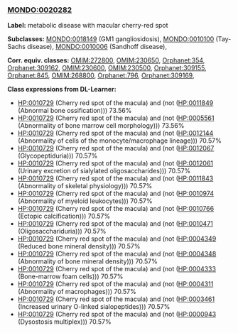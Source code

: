 
### [MONDO:0020282](http://purl.obolibrary.org/obo/MONDO_0020282)
**Label:** metabolic disease with macular cherry-red spot

**Subclasses:** [MONDO:0018149](http://purl.obolibrary.org/obo/MONDO_0018149) (GM1 gangliosidosis), [MONDO:0010100](http://purl.obolibrary.org/obo/MONDO_0010100) (Tay-Sachs disease), [MONDO:0010006](http://purl.obolibrary.org/obo/MONDO_0010006) (Sandhoff disease), 

**Corr. equiv. classes:** [OMIM:272800](http://purl.obolibrary.org/obo/OMIM_272800), [OMIM:230650](http://purl.obolibrary.org/obo/OMIM_230650), [Orphanet:354](http://www.orpha.net/ORDO/Orphanet_354), [Orphanet:309162](http://www.orpha.net/ORDO/Orphanet_309162), [OMIM:230600](http://purl.obolibrary.org/obo/OMIM_230600), [OMIM:230500](http://purl.obolibrary.org/obo/OMIM_230500), [Orphanet:309155](http://www.orpha.net/ORDO/Orphanet_309155), [Orphanet:845](http://www.orpha.net/ORDO/Orphanet_845), [OMIM:268800](http://purl.obolibrary.org/obo/OMIM_268800), [Orphanet:796](http://www.orpha.net/ORDO/Orphanet_796), [Orphanet:309169](http://www.orpha.net/ORDO/Orphanet_309169), 

**Class expressions from DL-Learner:**

- [HP:0010729](http://purl.obolibrary.org/obo/HP_0010729) (Cherry red spot of the macula) and (not ([HP:0011849](http://purl.obolibrary.org/obo/HP_0011849) (Abnormal bone ossification))) 73.56%
- [HP:0010729](http://purl.obolibrary.org/obo/HP_0010729) (Cherry red spot of the macula) and (not ([HP:0005561](http://purl.obolibrary.org/obo/HP_0005561) (Abnormality of bone marrow cell morphology))) 73.56%
- [HP:0010729](http://purl.obolibrary.org/obo/HP_0010729) (Cherry red spot of the macula) and (not ([HP:0012144](http://purl.obolibrary.org/obo/HP_0012144) (Abnormality of cells of the monocyte/macrophage lineage))) 70.57%
- [HP:0010729](http://purl.obolibrary.org/obo/HP_0010729) (Cherry red spot of the macula) and (not ([HP:0012067](http://purl.obolibrary.org/obo/HP_0012067) (Glycopeptiduria))) 70.57%
- [HP:0010729](http://purl.obolibrary.org/obo/HP_0010729) (Cherry red spot of the macula) and (not ([HP:0012061](http://purl.obolibrary.org/obo/HP_0012061) (Urinary excretion of sialylated oligosaccharides))) 70.57%
- [HP:0010729](http://purl.obolibrary.org/obo/HP_0010729) (Cherry red spot of the macula) and (not ([HP:0011843](http://purl.obolibrary.org/obo/HP_0011843) (Abnormality of skeletal physiology))) 70.57%
- [HP:0010729](http://purl.obolibrary.org/obo/HP_0010729) (Cherry red spot of the macula) and (not ([HP:0010974](http://purl.obolibrary.org/obo/HP_0010974) (Abnormality of myeloid leukocytes))) 70.57%
- [HP:0010729](http://purl.obolibrary.org/obo/HP_0010729) (Cherry red spot of the macula) and (not ([HP:0010766](http://purl.obolibrary.org/obo/HP_0010766) (Ectopic calcification))) 70.57%
- [HP:0010729](http://purl.obolibrary.org/obo/HP_0010729) (Cherry red spot of the macula) and (not ([HP:0010471](http://purl.obolibrary.org/obo/HP_0010471) (Oligosacchariduria))) 70.57%
- [HP:0010729](http://purl.obolibrary.org/obo/HP_0010729) (Cherry red spot of the macula) and (not ([HP:0004349](http://purl.obolibrary.org/obo/HP_0004349) (Reduced bone mineral density))) 70.57%
- [HP:0010729](http://purl.obolibrary.org/obo/HP_0010729) (Cherry red spot of the macula) and (not ([HP:0004348](http://purl.obolibrary.org/obo/HP_0004348) (Abnormality of bone mineral density))) 70.57%
- [HP:0010729](http://purl.obolibrary.org/obo/HP_0010729) (Cherry red spot of the macula) and (not ([HP:0004333](http://purl.obolibrary.org/obo/HP_0004333) (Bone-marrow foam cells))) 70.57%
- [HP:0010729](http://purl.obolibrary.org/obo/HP_0010729) (Cherry red spot of the macula) and (not ([HP:0004311](http://purl.obolibrary.org/obo/HP_0004311) (Abnormality of macrophages))) 70.57%
- [HP:0010729](http://purl.obolibrary.org/obo/HP_0010729) (Cherry red spot of the macula) and (not ([HP:0003461](http://purl.obolibrary.org/obo/HP_0003461) (Increased urinary O-linked sialopeptides))) 70.57%
- [HP:0010729](http://purl.obolibrary.org/obo/HP_0010729) (Cherry red spot of the macula) and (not ([HP:0000943](http://purl.obolibrary.org/obo/HP_0000943) (Dysostosis multiplex))) 70.57%


